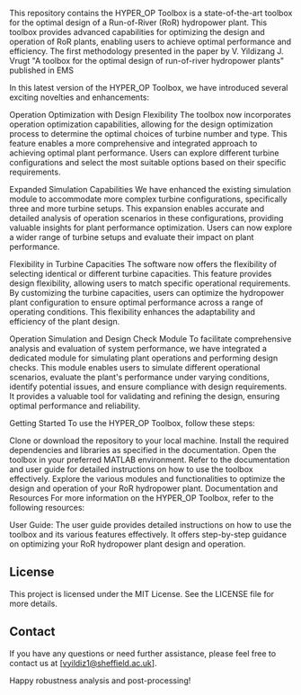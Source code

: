 
This repository contains the HYPER_OP Toolbox is a state-of-the-art toolbox for the optimal design of a Run-of-River (RoR) hydropower plant. This toolbox provides advanced capabilities for optimizing the design and operation of RoR plants, enabling users to achieve optimal performance and efficiency.
The first methodology presented in the paper by  V. Yildizang J. Vrugt "A toolbox for the optimal design of run-of-river hydropower plants" published in EMS


In this latest version of the HYPER_OP Toolbox, we have introduced several exciting novelties and enhancements:

Operation Optimization with Design Flexibility
The toolbox now incorporates operation optimization capabilities, allowing for the design optimization process to determine the optimal choices of turbine number and type. This feature enables a more comprehensive and integrated approach to achieving optimal plant performance. Users can explore different turbine configurations and select the most suitable options based on their specific requirements.

Expanded Simulation Capabilities
We have enhanced the existing simulation module to accommodate more complex turbine configurations, specifically three and more turbine setups. This expansion enables accurate and detailed analysis of operation scenarios in these configurations, providing valuable insights for plant performance optimization. Users can now explore a wider range of turbine setups and evaluate their impact on plant performance.

Flexibility in Turbine Capacities
The software now offers the flexibility of selecting identical or different turbine capacities. This feature provides design flexibility, allowing users to match specific operational requirements. By customizing the turbine capacities, users can optimize the hydropower plant configuration to ensure optimal performance across a range of operating conditions. This flexibility enhances the adaptability and efficiency of the plant design.

Operation Simulation and Design Check Module
To facilitate comprehensive analysis and evaluation of system performance, we have integrated a dedicated module for simulating plant operations and performing design checks. This module enables users to simulate different operational scenarios, evaluate the plant's performance under varying conditions, identify potential issues, and ensure compliance with design requirements. It provides a valuable tool for validating and refining the design, ensuring optimal performance and reliability.

Getting Started
To use the HYPER_OP Toolbox, follow these steps:

Clone or download the repository to your local machine.
Install the required dependencies and libraries as specified in the documentation.
Open the toolbox in your preferred MATLAB environment.
Refer to the documentation and user guide for detailed instructions on how to use the toolbox effectively.
Explore the various modules and functionalities to optimize the design and operation of your RoR hydropower plant.
Documentation and Resources
For more information on the HYPER_OP Toolbox, refer to the following resources:

User Guide: The user guide provides detailed instructions on how to use the toolbox and its various features effectively. It offers step-by-step guidance on optimizing your RoR hydropower plant design and operation.


## License

This project is licensed under the MIT License. See the LICENSE file for more details.

## Contact

If you have any questions or need further assistance, please feel free to contact us at [vyildiz1@sheffield.ac.uk].

Happy robustness analysis and post-processing!

